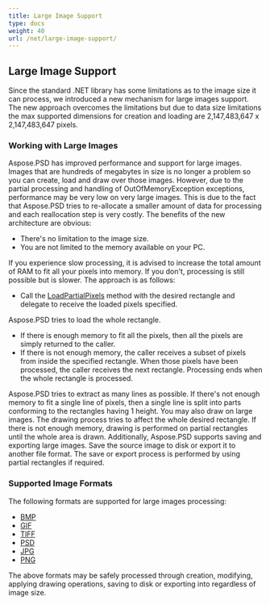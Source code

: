 ```yaml
---
title: Large Image Support
type: docs
weight: 40
url: /net/large-image-support/
---
```


## **Large Image Support**
Since the standard .NET library has some limitations as to the image size it can process, we introduced a new mechanism for large images support. The new approach overcomes the limitations but due to data size limitations the max supported dimensions for creation and loading are 2,147,483,647 x 2,147,483,647 pixels.
### **Working with Large Images**
Aspose.PSD has improved performance and support for large images. Images that are hundreds of megabytes in size is no longer a problem so you can create, load and draw over those images. However, due to the partial processing and handling of OutOfMemoryException exceptions, performance may be very low on very large images. This is due to the fact that Aspose.PSD tries to re-allocate a smaller amount of data for processing and each reallocation step is very costly. The benefits of the new architecture are obvious:

- There's no limitation to the image size.
- You are not limited to the memory available on your PC.

If you experience slow processing, it is advised to increase the total amount of RAM to fit all your pixels into memory. If you don't, processing is still possible but is slower. The approach is as follows:

- Call the [LoadPartialPixels](https://reference.aspose.com/psd/net/aspose.psd/rasterimage/methods/loadpartialpixels) method with the desired rectangle and delegate to receive the loaded pixels specified.

Aspose.PSD tries to load the whole rectangle.

- If there is enough memory to fit all the pixels, then all the pixels are simply returned to the caller.
- If there is not enough memory, the caller receives a subset of pixels from inside the specified rectangle. When those pixels have been processed, the caller receives the next rectangle. Processing ends when the whole rectangle is processed.

Aspose.PSD tries to extract as many lines as possible. If there's not enough memory to fit a single line of pixels, then a single line is split into parts conforming to the rectangles having 1 height. You may also draw on large images. The drawing process tries to affect the whole desired rectangle. If there is not enough memory, drawing is performed on partial rectangles until the whole area is drawn. Additionally, Aspose.PSD supports saving and exporting large images. Save the source image to disk or export it to another file format. The save or export process is performed by using partial rectangles if required. 
### **Supported Image Formats**
The following formats are supported for large images processing:

- [BMP](https://reference.aspose.com/psd/net/aspose.psd.imageoptions/bmpoptions)
- [GIF](https://reference.aspose.com/psd/net/aspose.psd.imageoptions/gifoptions)
- [TIFF](https://reference.aspose.com/psd/net/aspose.psd.imageoptions/tiffoptions)
- [PSD](https://reference.aspose.com/psd/net/aspose.psd.imageoptions/psdoptions)
- [JPG](https://reference.aspose.com/psd/net/aspose.psd.imageoptions/jpegoptions)
- [PNG](https://reference.aspose.com/psd/net/aspose.psd.imageoptions/pngoptions)

The above formats may be safely processed through creation, modifying, applying drawing operations, saving to disk or exporting into regardless of image size.
